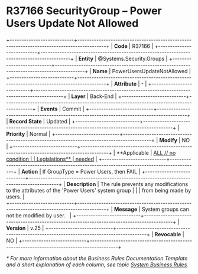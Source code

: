 ﻿---
erp.type: business-rule
erp.entity: Systems.Security.Groups
---

# R37166 SecurityGroup – Power Users Update Not Allowed
+---------------------------+------------------------------------------------------------------------------------------+
| **Code**                  | R37166                                                                                   |
+---------------------------+------------------------------------------------------------------------------------------+
| **Entity**                | @Systems.Security.Groups                                                                 |
+---------------------------+------------------------------------------------------------------------------------------+
| **Name**                  | PowerUsersUpdateNotAllowed                                                               |
+---------------------------+------------------------------------------------------------------------------------------+
| **Attribute**             | \-                                                                                       |
+---------------------------+------------------------------------------------------------------------------------------+
| **Layer**                 | Back-End                                                                                 |
+---------------------------+------------------------------------------------------------------------------------------+
| **Events**                | Commit                                                                                   |
+---------------------------+------------------------------------------------------------------------------------------+
| **Record State**          | Updated                                                                                  |
+---------------------------+------------------------------------------------------------------------------------------+
| **Priority**              | Normal                                                                                   |
+---------------------------+------------------------------------------------------------------------------------------+
| **Modify**                | NO                                                                                       |
+---------------------------+------------------------------------------------------------------------------------------+
| **Applicable              | [ALL // no condition                                                                     |
| Legislations**            | needed](xref:applicable-legislations)                                                    |
+---------------------------+------------------------------------------------------------------------------------------+
| **Action**                | If GroupType = Power Users, then FAIL                                                    |
+---------------------------+------------------------------------------------------------------------------------------+
| **Description**           | The rule prevents any modifications to the attributes of the 'Power Users' system group  |
|                           | from being made by users.                                                                |                                            
+---------------------------+------------------------------------------------------------------------------------------+
| **Message**               | System groups can not be modified by user.                                               |
+---------------------------+------------------------------------------------------------------------------------------+
| **Version**               | v.25                                                                                     |
+---------------------------+------------------------------------------------------------------------------------------+
| **Revocable**             | NO                                                                                       |
+---------------------------+------------------------------------------------------------------------------------------+

*\* For more information about the Business Rules Documentation Template and a short explanation of each column, see
topic [System Business Rules](../templates/template-description-system-business-rules.md).*
